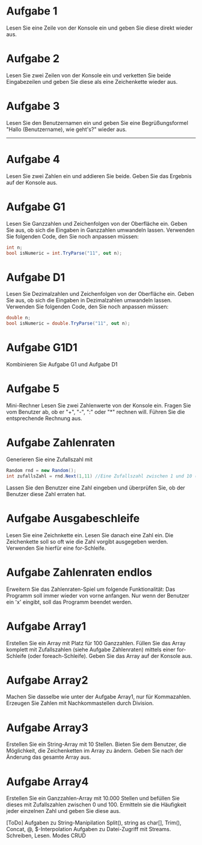 # Aufgabe 1

Lesen Sie eine Zeile von der Konsole ein und geben Sie diese direkt wieder aus.

# Aufgabe 2

Lesen Sie zwei Zeilen von der Konsole ein und verketten Sie beide Eingabezeilen und geben Sie diese als eine Zeichenkette wieder aus.

# Aufgabe 3

Lesen Sie den Benutzernamen ein und geben Sie eine Begrüßungsformel "Hallo (Benutzername), wie geht's?" wieder aus.

--- 

# Aufgabe 4

Lesen Sie zwei Zahlen ein und addieren Sie beide. Geben Sie das Ergebnis auf der Konsole aus.

# Aufgabe G1

Lesen Sie Ganzzahlen und Zeichenfolgen von der Oberfläche ein. Geben Sie aus, ob sich die Eingaben in Ganzzahlen umwandeln lassen. Verwenden Sie folgenden Code, den Sie noch anpassen müssen:
```csharp
int n;
bool isNumeric = int.TryParse("11", out n);
```

# Aufgabe D1

Lesen Sie Dezimalzahlen und Zeichenfolgen von der Oberfläche ein. Geben Sie aus, ob sich die Eingaben in Dezimalzahlen umwandeln lassen. Verwenden Sie folgenden Code, den Sie noch anpassen müssen:
```csharp
double n;
bool isNumeric = double.TryParse("11", out n);
```

# Aufgabe G1D1

Kombinieren Sie Aufgabe G1 und Aufgabe D1

# Aufgabe 5

Mini-Rechner
Lesen Sie zwei Zahlenwerte von der Konsole ein.
Fragen Sie vom Benutzer ab, ob er "+", "-", ":" oder "*" rechnen will.
Führen Sie die entsprechende Rechnung aus.

# Aufgabe Zahlenraten

Generieren Sie eine Zufallszahl mit
```csharp
Random rnd = new Random();
int zufallsZahl = rnd.Next(1,11) //Eine Zufallszahl zwischen 1 und 10 (mit der 1, ohne die 11)
```

Lassen Sie den Benutzer eine Zahl eingeben und überprüfen Sie, ob der Benutzer diese Zahl erraten hat.

# Aufgabe Ausgabeschleife

Lesen Sie eine Zeichnkette ein. Lesen Sie danach eine Zahl ein. Die Zeichenkette soll so oft wie die Zahl vorgibt ausgegeben werden. Verwenden Sie hierfür eine for-Schleife.

# Aufgabe Zahlenraten endlos

Erweitern Sie das Zahlenraten-Spiel um folgende Funktionalität:
Das Programm soll immer wieder von vorne anfangen. Nur wenn der Benutzer ein 'x' eingibt, soll das Programm beendet werden.

# Aufgabe Array1

Erstellen Sie ein Array mit Platz für 100 Ganzzahlen. Füllen Sie das Array komplett mit Zufallszahlen (siehe Aufgabe Zahlenraten) mittels einer for-Schleife (oder foreach-Schleife).
Geben Sie das Array auf der Konsole aus.

# Aufgabe Array2

Machen Sie dasselbe wie unter der Aufgabe Array1, nur für Kommazahlen. Erzeugen Sie Zahlen mit Nachkommastellen durch Division.

# Aufgabe Array3
Erstellen Sie ein String-Array mit 10 Stellen. Bieten Sie dem Benutzer, die Möglichkeit, die Zeichenketten im Array zu ändern. Geben Sie nach der Änderung das gesamte Array aus.

# Aufgabe Array4
Erstellen Sie ein Ganzzahlen-Array mit 10.000 Stellen und befüllen Sie dieses mit Zufallszahlen zwischen 0 und 100. Ermitteln sie die Häufigkeit jeder einzelnen Zahl und geben Sie diese aus.

[ToDo] 
Aufgaben zu String-Manipilation Split(), string as char[], Trim(), Concat, @, $-Interpolation
Aufgaben zu Datei-Zugriff mit Streams. Schreiben, Lesen. Modes CRUD

